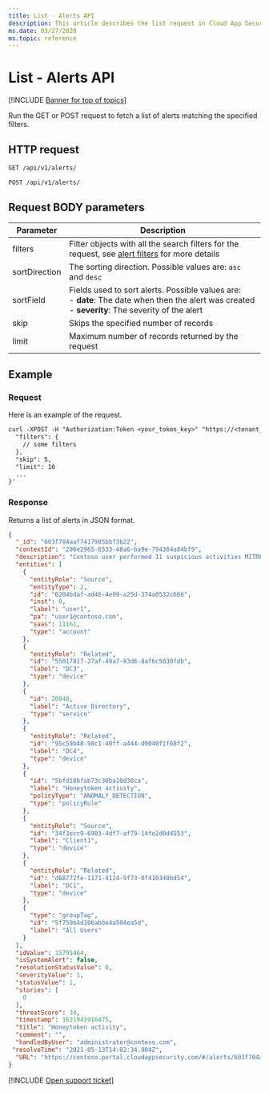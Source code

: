 ```yaml
---
title: List - Alerts API
description: This article describes the list request in Cloud App Security's Alerts API.
ms.date: 03/27/2020
ms.topic: reference
---
```

# List - Alerts API

[!INCLUDE [Banner for top of topics](includes/banner.md)]

Run the GET or POST request to fetch a list of alerts matching the specified filters.

## HTTP request

```rest
GET /api/v1/alerts/
```

```rest
POST /api/v1/alerts/
```

## Request BODY parameters

| Parameter | Description |
| --- | --- |
| filters | Filter objects with all the search filters for the request, see [alert filters](api-alerts.md#filters) for more details |
| sortDirection | The sorting direction. Possible values are: `asc` and `desc` |
| sortField | Fields used to sort alerts. Possible values are:<br />- **date**: The date when then the alert was created<br />- **severity**: The severity of the alert |
| skip | Skips the specified number of records |
| limit | Maximum number of records returned by the request |

## Example

### Request

Here is an example of the request.

```rest
curl -XPOST -H "Authorization:Token <your_token_key>" "https://<tenant_id>.<tenant_region>.contoso.com/api/v1/alerts/" -d '{
  "filters": {
    // some filters
  },
  "skip": 5,
  "limit": 10
  ...
}'
```

### Response

Returns a list of alerts in JSON format.

```json
{
  "_id": "603f704aaf7417985bbf3b22",
  "contextId": "206e2965-6533-48a6-ba9e-794364a84bf9",
  "description": "Contoso user performed 11 suspicious activities MITRE Technique used Account Discovery (T1087) and subtechnique used Domain Account (T1087.002)",
  "entities": [
    {
      "entityRole": "Source",
      "entityType": 2,
      "id": "6204bdaf-ad46-4e99-a25d-374a0532c666",
      "inst": 0,
      "label": "user1",
      "pa": "user1@contoso.com",
      "saas": 11161,
      "type": "account"
    },
    {
      "entityRole": "Related",
      "id": "55017817-27af-49a7-93d6-8af6c5030fdb",
      "label": "DC3",
      "type": "device"
    },
    {
      "id": 20940,
      "label": "Active Directory",
      "type": "service"
    },
    {
      "entityRole": "Related",
      "id": "95c59b48-98c1-40ff-a444-d9040f1f68f2",
      "label": "DC4",
      "type": "device"
    },
    {
      "id": "5bfd18bfab73c36ba10d38ca",
      "label": "Honeytoken activity",
      "policyType": "ANOMALY_DETECTION",
      "type": "policyRule"
    },
    {
      "entityRole": "Source",
      "id": "34f3ecc9-6903-4df7-af79-14fe2d0d4553",
      "label": "Client1",
      "type": "device"
    },
    {
      "entityRole": "Related",
      "id": "d68772fe-1171-4124-9f73-0f410340bd54",
      "label": "DC1",
      "type": "device"
    },
    {
      "type": "groupTag",
      "id": "5f759b4d106abbe4a504ea5d",
      "label": "All Users"
    }
  ],
  "idValue": 15795464,
  "isSystemAlert": false,
  "resolutionStatusValue": 0,
  "severityValue": 1,
  "statusValue": 1,
  "stories": [
    0
  ],
  "threatScore": 34,
  "timestamp": 1621941916475,
  "title": "Honeytoken activity",
  "comment": "",
  "handledByUser": "administrator@contoso.com",
 "resolveTime": "2021-05-13T14:02:34.904Z",
  "URL": "https://contoso.portal.cloudappsecurity.com/#/alerts/603f704aaf7417985bbf3b22"
}

```

[!INCLUDE [Open support ticket](includes/support.md)]
